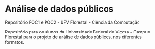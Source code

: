 # Análise de dados públicos
Repositório POC1 e POC2 - UFV Florestal - Ciência da Computação

Repositório para os alunos da Universidade Federal de Viçosa - Campus Florestal para o projeto de 
análise de dados públicos, nos diferentes formatos.
